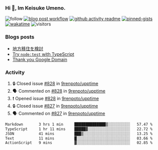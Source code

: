 ### Hi 👋, Im Keisuke Umeno.

<!--
**9renpoto/9renpoto** is a ✨ _special_ ✨ repository because its `README.md` (this file) appears on your GitHub profile.

Here are some ideas to get you started:

- 🔭 I’m currently working on ...
- 🌱 I’m currently learning ...
- 👯 I’m looking to collaborate on ...
- 🤔 I’m looking for help with ...
- 💬 Ask me about ...
- 📫 How to reach me: ...
- 😄 Pronouns: ...
- ⚡ Fun fact: ...
-->

![follow](https://img.shields.io/github/followers/9renpoto?label=Follow&style=social)
[![blog post workflow](https://github.com/9renpoto/9renpoto/actions/workflows/blog.yml/badge.svg)](https://github.com/9renpoto/9renpoto/actions/workflows/blog.yml)
[![github activity readme](https://github.com/9renpoto/9renpoto/actions/workflows/activity.yml/badge.svg)](https://github.com/9renpoto/9renpoto/actions/workflows/activity.yml)
[![pinned-gists](https://github.com/9renpoto/9renpoto/actions/workflows/pin-gist.yml/badge.svg)](https://github.com/9renpoto/9renpoto/actions/workflows/pin-gist.yml)
[![wakatime](https://github.com/9renpoto/9renpoto/actions/workflows/waka-readme-status.yml/badge.svg)](https://github.com/9renpoto/9renpoto/actions/workflows/waka-readme-status.yml)
![visitors](https://komarev.com/ghpvc/?username=9renpoto&label=Profile%20views&color=0e75b6&style=flat)

### Blogs posts

<!-- BLOG-POST-LIST:START -->
- [地方移住を検討](https://9renpoto.win/entry/2023/09/09/migration-plan)
- [Try `node:test` with TypeScript](https://9renpoto.win/entry/2023/07/23/node-test-runner)
- [Thank you Google Domain](https://9renpoto.win/entry/2023/07/08/new-domain)
<!-- BLOG-POST-LIST:END -->

### Activity

<!--START_SECTION:activity-->
1. 🔒 Closed issue [#828](https://github.com/9renpoto/upptime/issues/828) in [9renpoto/upptime](https://github.com/9renpoto/upptime)
2. 🗣 Commented on [#828](https://github.com/9renpoto/upptime/issues/828#issuecomment-1745034204) in [9renpoto/upptime](https://github.com/9renpoto/upptime)
3. ❗ Opened issue [#828](https://github.com/9renpoto/upptime/issues/828) in [9renpoto/upptime](https://github.com/9renpoto/upptime)
4. 🔒 Closed issue [#827](https://github.com/9renpoto/upptime/issues/827) in [9renpoto/upptime](https://github.com/9renpoto/upptime)
5. 🗣 Commented on [#827](https://github.com/9renpoto/upptime/issues/827#issuecomment-1744984481) in [9renpoto/upptime](https://github.com/9renpoto/upptime)
<!--END_SECTION:activity-->

<!--START_SECTION:waka-->

```txt
Markdown       3 hrs 1 min     ██████████████▒░░░░░░░░░░   57.47 %
TypeScript     1 hr 11 mins    █████▓░░░░░░░░░░░░░░░░░░░   22.72 %
JSON           41 mins         ███▒░░░░░░░░░░░░░░░░░░░░░   13.25 %
Text           11 mins         █░░░░░░░░░░░░░░░░░░░░░░░░   03.66 %
ActionScript   9 mins          ▓░░░░░░░░░░░░░░░░░░░░░░░░   02.85 %
```

<!--END_SECTION:waka-->
